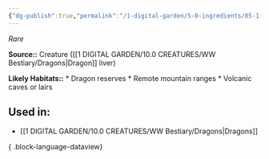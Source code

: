 ```yaml
---
{"dg-publish":true,"permalink":"/1-digital-garden/5-0-ingredients/05-1-creatures/dragon-liver/","tags":["ingredient","rare"]}
---
```


*Rare*

**Source::** Creature ([[1 DIGITAL GARDEN/10.0 CREATURES/WW Bestiary/Dragons\|Dragon]] liver)

**Likely Habitats::** * Dragon reserves * Remote mountain ranges * Volcanic caves or lairs

## Used in:

- [[1 DIGITAL GARDEN/10.0 CREATURES/WW Bestiary/Dragons\|Dragons]]

{ .block-language-dataview}

